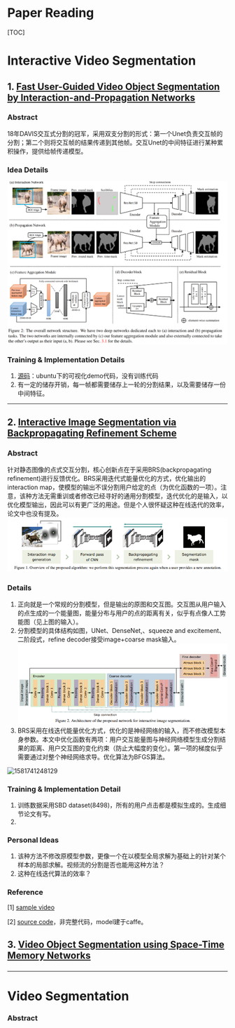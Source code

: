 # Paper Reading

[TOC]

# Interactive Video Segmentation

## 1. [Fast User-Guided Video Object Segmentation by Interaction-and-Propagation Networks](https://arxiv.org/pdf/1904.09791.pdf)

### Abstract

18年DAVIS交互式分割的冠军，采用双支分割的形式：第一个Unet负责交互帧的分割；第二个则将交互帧的结果传递到其他帧。交互Unet的中间特征进行某种累积操作，提供给帧传递模型。

### Idea Details

![](https://raw.githubusercontent.com/mightycatty/image_bed/master/images20200213130821.png)

### Training & Implementation Details

1. [源码](https://github.com/seoungwugoh/ivs-demo)：ubuntu下的可视化demo代码，没有训练代码
2. 有一定的储存开销，每一帧都需要储存上一轮的分割结果，以及需要储存一份中间特征。

---

## 2. [Interactive Image Segmentation via Backpropagating Refinement Scheme](https://vcg.seas.harvard.edu/publications/interactive-image-segmentation-via-backpropagating-refinement-scheme/paper)

### Abstract

针对静态图像的点式交互分割，核心创新点在于采用BRS(backpropagating refinement)进行反馈优化。BRS采用迭代式能量优化的方式，优化输出的interaction map，使模型的输出不误分割用户给定的点（为优化函数的一项）。注意，该种方法无需重训或者修改已经寻好的通用分割模型，迭代优化的是输入，以优化模型输出，因此可以有更广泛的用途。但是个人很怀疑这种在线迭代的效率，论文中也没有提及。
![](https://raw.githubusercontent.com/mightycatty/image_bed/master/images20200215110334.png)

### Details
1. 正向就是一个常规的分割模型，但是输出的原图和交互图。交互图从用户输入的点生成的一个能量图，能量分布与用户的点的距离有关，似乎有点像人工势能图（见上图的输入）。
2. 分割模型的具体结构如图，UNet、DenseNet,、squeeze and excitement、二阶段式，refine decoder接受image+coarse mask输入。
![](https://raw.githubusercontent.com/mightycatty/image_bed/master/images20200215110314.png)
3. BRS采用在线迭代能量优化方式，优化的是神经网络的输入，而不修改模型本身参数。本文中优化函数有两项：用户交互能量图与神经网络模型生成分割结果的距离、用户交互图的变化约束（防止大幅度的变化）。第一项的梯度似乎需要通过对整个神经网络求导。优化算法为BFGS算法。

![1581741248129](C:\Users\herschel\AppData\Roaming\Typora\typora-user-images\1581741248129.png)

### Training & Implementation Detail

1. 训练数据采用SBD dataset(8498)，所有的用户点击都是模拟生成的。生成细节论文有写。
2. 

### Personal Ideas

1. 该种方法不修改原模型参数，更像一个在以模型全局求解为基础上的针对某个样本的局部求解。视频流的分割是否也能用这种方法？
2. 这种在线迭代算法的效率？

### Reference

[1] [sample video](https://youtu.be/KOcpzBAVfFE)

[2] [source code](https://github.com/wdjang/BRS-Interactive_segmentation)，非完整代码，model建于caffe。

## 3. [Video Object Segmentation using Space-Time Memory Networks](https://arxiv.org/pdf/1904.00607.pdf)

### 

---

# Video Segmentation



### Abstract



